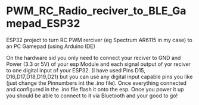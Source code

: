 # PWM_RC_Radio_reciver_to_BLE_Gamepad_ESP32
ESP32 project to turn RC PWM rerciver (eg Spectrum AR6115 in my case) to an PC Gamepad (using Arduino IDE)

On the hardware sid you only need to connect your reciver to GND and Power (3.3 or 5V) of your esp Module and each signal output of yor reciver to one digital input of your ESP32. (I have used Pins D15, D16,D17,D18,D19,D21) but you can use any digital input capable pins you like (just change the Pinnumbers int the .ino file). Once everything connected and configured in the .ino file flash it onto the esp. Once you power it up you should be able to connect to it via Bluetooth and your good to go!
